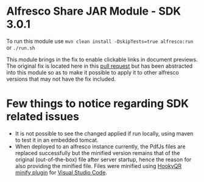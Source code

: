 # Alfresco Share JAR Module - SDK 3.0.1

To run this module use `mvn clean install -DskipTests=true alfresco:run` or `./run.sh`

This module brings in the fix to enable clickable links in document previews.
The original fix is located here in this [pull request](https://github.com/Alfresco/share-old/pull/2/commits/9b89fdbe72f0d6ba7ae24d396fa246ce9c2c498c) but has been abstracted into this module so as to make it possible to
apply it to other alfresco versions that may not have the fix included.
 
 
# Few things to notice regarding SDK related issues

 * It is not possible to see the changed applied if run locally, using maven to test it in an embedded tomcat. 
 * When deployed to an alfresco instance currently, the PdfJs files are replaced successfully but the minified version
 remains that of the original (out-of-the-box) file after server startup, hence the reason for also providing the minified file.
 Files were minified using [HookyQR minify plugin](https://marketplace.visualstudio.com/items?itemName=HookyQR.minify) for [Visual Studio Code](https://code.visualstudio.com/Download).
   
  
 
